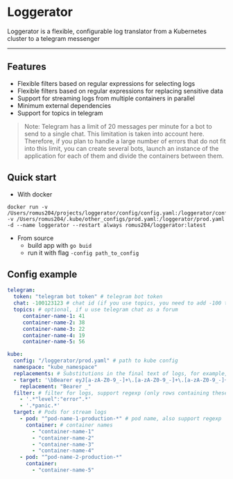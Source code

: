 # Loggerator 

Loggerator is a flexible, configurable log translator from a Kubernetes cluster to a telegram messenger

---
## Features
- Flexible filters based on regular expressions for selecting logs
- Flexible filters based on regular expressions for replacing sensitive data
- Support for streaming logs from multiple containers in parallel
- Minimum external dependencies
- Support for topics in telegram

> Note: Telegram has a limit of 20 messages per minute for a bot to send to a single chat. This limitation is taken into account here.
> Therefore, if you plan to handle a large number of errors that do not fit into this limit, you can create several bots, launch an instance of the application for each of them and divide the containers between them.

## Quick start
- With docker 
```shell
docker run -v /Users/romus204/projects/loggerator/config/config.yaml:/loggerator/config.yaml -v /Users/romus204/.kube/other_configs/prod.yaml:/loggerator/prod.yaml -d --name loggerator --restart always romus204/loggerator:latest
```

- From source
    - build app with `go buid`
    - run it with flag `-config path_to_config`

## Config example

```yaml
telegram:
  token: "telegram bot token" # telegram bot token
  chat: -100123123 # chat id (if you use topics, you need to add -100 to the id)
  topics: # optional, if u use telegram chat as a forum
     container-name-1: 41
     container-name-2: 38
     container-name-3: 22
     container-name-4: 19
     container-name-5: 56

kube:
  config: "/loggerator/prod.yaml" # path to kube config 
  namespace: "kube_namespace"
  replacements: # Substitutions in the final text of logs, for example, hides the real token of the user who made the request 
  - target: '\bBearer eyJ[a-zA-Z0-9_-]+\.[a-zA-Z0-9_-]+\.[a-zA-Z0-9_-]+\b'
    replacement: "Bearer _"
  filter: # filter for logs, support regexp (only rows containing these filters will be sent)
    - '.*"level":"error".*'
    - '.*panic.*'
  target: # Pods for stream logs
    - pod: "^pod-name-1-production-*" # pod name, also support regexp
      container: # container names
        - "container-name-1" 
        - "container-name-2" 
        - "container-name-3" 
        - "container-name-4" 
    - pod: "^pod-name-2-production-*" 
      container:
        - "container-name-5" 
```
